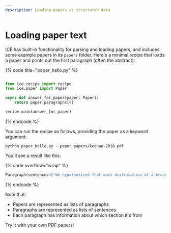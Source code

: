 ```yaml
---
description: Loading papers as structured data
---
```


# Loading paper text

ICE has built-in functionality for parsing and loading papers, and includes some example papers in its `papers` folder. Here's a minimal recipe that loads a paper and prints out the first paragraph (often the abstract):

{% code title="paper_hello.py" %}

```python

from ice.recipe import recipe
from ice.paper import Paper

async def answer_for_paper(paper: Paper):
    return paper.paragraphs[0]

recipe.main(answer_for_paper)
```

{% endcode %}

You can run the recipe as follows, providing the paper as a keyword argument:

```shell
python paper_hello.py --paper papers/keenan-2018.pdf
```

You'll see a result like this:

{% code overflow="wrap" %}

```python
Paragraph(sentences=['We hypothesized that mass distribution of a broad-spectrum antibiotic agent to preschool children would reduce mortality in areas of sub-Saharan Africa that are currently far from meeting the Sustainable Development Goals of the United Nations.'], sections=[Section(title='Abstract', number=None)], section_type='abstract')
```

{% endcode %}

Note that:

- Papers are represented as lists of paragraphs
- Paragraphs are represented as lists of sentences
- Each paragraph has information about which section it's from

Try it with your own PDF papers!
